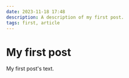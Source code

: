 ```yaml
---
date: 2023-11-18 17:48
description: A description of my first post.
tags: first, article
---
```

# My first post

My first post's text.